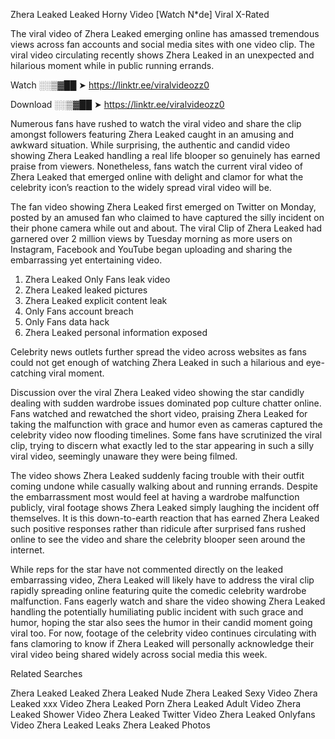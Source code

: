﻿Zhera Leaked Leaked Horny Video [Watch N*de] Viral X-Rated

The viral video of ﻿Zhera Leaked emerging online has amassed tremendous views across fan accounts and social media sites with one video clip. The viral video circulating recently shows ﻿Zhera Leaked in an unexpected and hilarious moment while in public running errands. 

Watch ░░▒▓██ ➤ https://linktr.ee/viralvideozz0

Download ░░▒▓██ ➤ https://linktr.ee/viralvideozz0

Numerous fans have rushed to watch the viral video and share the clip amongst followers featuring ﻿Zhera Leaked caught in an amusing and awkward situation. While surprising, the authentic and candid video showing ﻿Zhera Leaked handling a real life blooper so genuinely has earned praise from viewers. Nonetheless, fans watch the current viral video of ﻿Zhera Leaked that emerged online with delight and clamor for what the celebrity icon’s reaction to the widely spread viral video will be.

The fan video showing ﻿Zhera Leaked first emerged on Twitter on Monday, posted by an amused fan who claimed to have captured the silly incident on their phone camera while out and about. The viral Clip of ﻿Zhera Leaked had garnered over 2 million views by Tuesday morning as more users on Instagram, Facebook and YouTube began uploading and sharing the embarrassing yet entertaining video. 

1. ﻿Zhera Leaked Only Fans leak video
2. ﻿Zhera Leaked leaked pictures
3. ﻿Zhera Leaked explicit content leak
4. Only Fans account breach
5. Only Fans data hack
6. ﻿Zhera Leaked personal information exposed

Celebrity news outlets further spread the video across websites as fans could not get enough of watching ﻿Zhera Leaked in such a hilarious and eye-catching viral moment. 

Discussion over the viral ﻿Zhera Leaked video showing the star candidly dealing with sudden wardrobe issues dominated pop culture chatter online. Fans watched and rewatched the short video, praising ﻿Zhera Leaked for taking the malfunction with grace and humor even as cameras captured the celebrity video now flooding timelines. Some fans have scrutinized the viral clip, trying to discern what exactly led to the star appearing in such a silly viral video, seemingly unaware they were being filmed.

The video shows ﻿Zhera Leaked suddenly facing trouble with their outfit coming undone while casually walking about and running errands. Despite the embarrassment most would feel at having a wardrobe malfunction publicly, viral footage shows ﻿Zhera Leaked simply laughing the incident off themselves. It is this down-to-earth reaction that has earned ﻿Zhera Leaked such positive responses rather than ridicule after surprised fans rushed online to see the video and share the celebrity blooper seen around the internet.  

While reps for the star have not commented directly on the leaked embarrassing video, ﻿Zhera Leaked will likely have to address the viral clip rapidly spreading online featuring quite the comedic celebrity wardrobe malfunction. Fans eagerly watch and share the video showing ﻿Zhera Leaked handling the potentially humiliating public incident with such grace and humor, hoping the star also sees the humor in their candid moment going viral too. For now, footage of the celebrity video continues circulating with fans clamoring to know if ﻿Zhera Leaked will personally acknowledge their viral video being shared widely across social media this week.

Related Searches

﻿Zhera Leaked Leaked
﻿Zhera Leaked Nude
﻿Zhera Leaked Sexy Video
﻿Zhera Leaked xxx Video
﻿Zhera Leaked Porn
﻿Zhera Leaked Adult Video
﻿Zhera Leaked Shower Video
﻿Zhera Leaked Twitter Video
﻿Zhera Leaked Onlyfans Video
﻿Zhera Leaked Leaks
﻿Zhera Leaked Photos